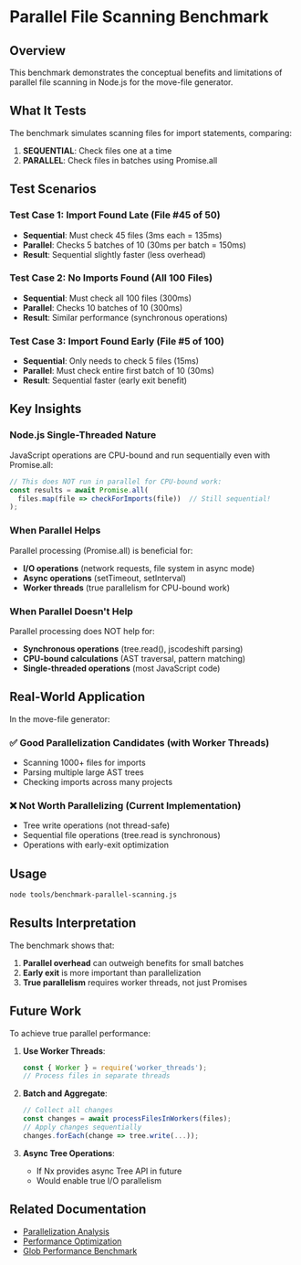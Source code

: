 # Parallel File Scanning Benchmark

## Overview

This benchmark demonstrates the conceptual benefits and limitations of parallel file scanning in Node.js for the move-file generator.

## What It Tests

The benchmark simulates scanning files for import statements, comparing:

1. **SEQUENTIAL**: Check files one at a time
2. **PARALLEL**: Check files in batches using Promise.all

## Test Scenarios

### Test Case 1: Import Found Late (File #45 of 50)
- **Sequential**: Must check 45 files (3ms each = 135ms)
- **Parallel**: Checks 5 batches of 10 (30ms per batch = 150ms)
- **Result**: Sequential slightly faster (less overhead)

### Test Case 2: No Imports Found (All 100 Files)
- **Sequential**: Must check all 100 files (300ms)
- **Parallel**: Checks 10 batches of 10 (300ms)
- **Result**: Similar performance (synchronous operations)

### Test Case 3: Import Found Early (File #5 of 100)
- **Sequential**: Only needs to check 5 files (15ms)
- **Parallel**: Must check entire first batch of 10 (30ms)
- **Result**: Sequential faster (early exit benefit)

## Key Insights

### Node.js Single-Threaded Nature

JavaScript operations are CPU-bound and run sequentially even with Promise.all:

```javascript
// This does NOT run in parallel for CPU-bound work:
const results = await Promise.all(
  files.map(file => checkForImports(file))  // Still sequential!
);
```

### When Parallel Helps

Parallel processing (Promise.all) is beneficial for:
- **I/O operations** (network requests, file system in async mode)
- **Async operations** (setTimeout, setInterval)
- **Worker threads** (true parallelism for CPU-bound work)

### When Parallel Doesn't Help

Parallel processing does NOT help for:
- **Synchronous operations** (tree.read(), jscodeshift parsing)
- **CPU-bound calculations** (AST traversal, pattern matching)
- **Single-threaded operations** (most JavaScript code)

## Real-World Application

In the move-file generator:

### ✅ Good Parallelization Candidates (with Worker Threads)
- Scanning 1000+ files for imports
- Parsing multiple large AST trees
- Checking imports across many projects

### ❌ Not Worth Parallelizing (Current Implementation)
- Tree write operations (not thread-safe)
- Sequential file operations (tree.read is synchronous)
- Operations with early-exit optimization

## Usage

```bash
node tools/benchmark-parallel-scanning.js
```

## Results Interpretation

The benchmark shows that:
1. **Parallel overhead** can outweigh benefits for small batches
2. **Early exit** is more important than parallelization
3. **True parallelism** requires worker threads, not just Promises

## Future Work

To achieve true parallel performance:

1. **Use Worker Threads**:
   ```javascript
   const { Worker } = require('worker_threads');
   // Process files in separate threads
   ```

2. **Batch and Aggregate**:
   ```javascript
   // Collect all changes
   const changes = await processFilesInWorkers(files);
   // Apply changes sequentially
   changes.forEach(change => tree.write(...));
   ```

3. **Async Tree Operations**:
   - If Nx provides async Tree API in future
   - Would enable true I/O parallelism

## Related Documentation

- [Parallelization Analysis](../PARALLELIZATION_ANALYSIS.md)
- [Performance Optimization](../docs/performance-optimization.md)
- [Glob Performance Benchmark](./README-benchmark.md)
